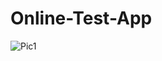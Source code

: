 # Online-Test-App
![Pic1](https://user-images.githubusercontent.com/83684733/147437440-cf2707d4-241a-4a50-997f-e5f7ffe24213.png)
